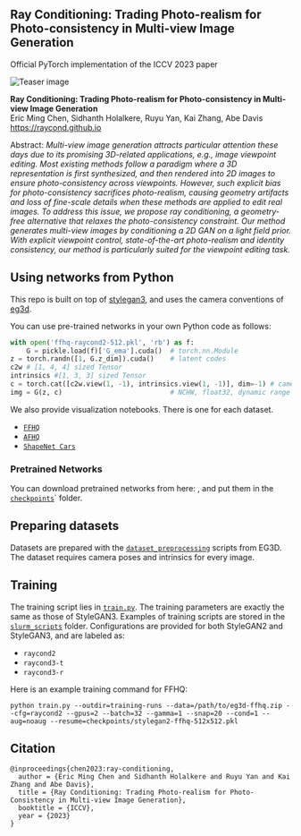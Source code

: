 ## Ray Conditioning: Trading Photo-realism for Photo-consistency in Multi-view Image Generation
Official PyTorch implementation of the ICCV 2023 paper</sub>

![Teaser image](https://ray-cond.github.io/assets/teaser.jpg)

**Ray Conditioning: Trading Photo-realism for Photo-consistency in Multi-view Image Generation**<br>
Eric Ming Chen, Sidhanth Holalkere, Ruyu Yan, Kai Zhang, Abe Davis<br>
https://raycond.github.io<br>

Abstract: *Multi-view image generation attracts particular attention these days due to its promising 3D-related applications, e.g., image viewpoint editing. Most existing methods follow a paradigm where a 3D representation is first synthesized, and then rendered into 2D images to ensure photo-consistency across viewpoints. However, such explicit bias for photo-consistency sacrifices photo-realism, causing geometry artifacts and loss of fine-scale details when these methods are applied to edit real images. To address this issue, we propose ray conditioning, a geometry-free alternative that relaxes the photo-consistency constraint. Our method generates multi-view images by conditioning a 2D GAN on a light field prior. With explicit viewpoint control, state-of-the-art photo-realism and identity consistency, our method is particularly suited for the viewpoint editing task.*





## Using networks from Python
This repo is built on top of [stylegan3](https://github.com/NVlabs/stylegan3), and uses the camera conventions of [eg3d](https://github.com/NVlabs/eg3d).

You can use pre-trained networks in your own Python code as follows:

```python
with open('ffhq-raycond2-512.pkl', 'rb') as f:
    G = pickle.load(f)['G_ema'].cuda()  # torch.nn.Module
z = torch.randn([1, G.z_dim]).cuda()    # latent codes
c2w # [1, 4, 4] sized Tensor
intrinsics #[1, 3, 3] sized Tensor
c = torch.cat([c2w.view(1, -1), intrinsics.view(1, -1)], dim=-1) # camera parameters
img = G(z, c)                           # NCHW, float32, dynamic range [-1, +1], no truncation
```

We also provide visualization notebooks.  There is one for each dataset.
- [`FFHQ`](./notebooks/FFHQ.ipynb)
- [`AFHQ`](./notebooks/AFHQ.ipynb)
- [`ShapeNet Cars`](./notebooks/Cars.ipynb)


### Pretrained Networks
You can download pretrained networks from here: [](), and put them in the  [`checkpoints`](./checkpoints/)` folder.



## Preparing datasets

Datasets are prepared with the [`dataset_preprocessing`](https://github.com/NVlabs/eg3d/tree/main/dataset_preprocessing) scripts from EG3D. The dataset requires camera poses and intrinsics for every image. 

## Training

The training script lies in [`train.py`](./train.py). The training parameters are exactly the same as those of StyleGAN3. Examples of training scripts are stored in the [`slurm_scripts`](./slurm_scripts/) folder. Configurations are provided for both StyleGAN2 and StyleGAN3, and are labeled as:
- `raycond2`
- `raycond3-t`
- `raycond3-r`

Here is an example training command for FFHQ:
```
python train.py --outdir=training-runs --data=/path/to/eg3d-ffhq.zip --cfg=raycond2 --gpus=2 --batch=32 --gamma=1 --snap=20 --cond=1 --aug=noaug --resume=checkpoints/stylegan2-ffhq-512x512.pkl
```


## Citation

```
@inproceedings{chen2023:ray-conditioning,
  author = {Eric Ming Chen and Sidhanth Holalkere and Ruyu Yan and Kai Zhang and Abe Davis},
  title = {Ray Conditioning: Trading Photo-realism for Photo-Consistency in Multi-view Image Generation},
  booktitle = {ICCV},
  year = {2023}
}
```